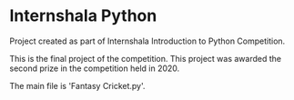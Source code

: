 # Internshala Python
 Project created as part of Internshala Introduction to Python Competition.

 This is the final project of the competition. This project was awarded the second prize in the competition held in 2020.

 The main file is 'Fantasy Cricket.py'.
